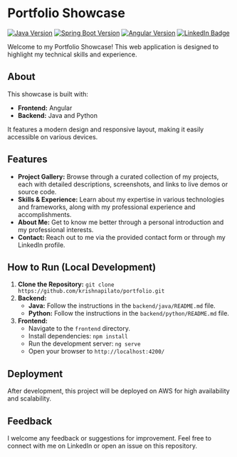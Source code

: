 # Portfolio Showcase

[![Java Version](https://img.shields.io/badge/Java-21-blue?style=flat&logo=java)](https://www.oracle.com/java/technologies/javase/jdk21-archive-downloads.html)
[![Spring Boot Version](https://img.shields.io/badge/Spring%20Boot-3.3.1-brightgreen?style=flat&logo=spring-boot)](https://spring.io/projects/spring-boot)
[![Angular Version](https://img.shields.io/badge/Angular-18.0.5-red?style=flat&logo=angular)](https://angular.io/)
[![LinkedIn Badge](https://img.shields.io/badge/LinkedIn-Connect-blue?style=flat&logo=linkedin)](https://www.linkedin.com/in/khovakrishnapilato)


Welcome to my Portfolio Showcase! This web application is designed to highlight my technical skills and experience.

## About

This showcase is built with:

* **Frontend:** Angular 
* **Backend:** Java and Python

It features a modern design and responsive layout, making it easily accessible on various devices.

## Features

* **Project Gallery:** Browse through a curated collection of my projects, each with detailed descriptions, screenshots, and links to live demos or source code.
* **Skills & Experience:** Learn about my expertise in various technologies and frameworks, along with my professional experience and accomplishments.
* **About Me:** Get to know me better through a personal introduction and my professional interests.
* **Contact:** Reach out to me via the provided contact form or through my LinkedIn profile.

## How to Run (Local Development)

1. **Clone the Repository:** `git clone https://github.com/krishnapilato/portfolio.git`
2. **Backend:**
   * **Java:** Follow the instructions in the `backend/java/README.md` file.
   * **Python:** Follow the instructions in the `backend/python/README.md` file.
3. **Frontend:**
   * Navigate to the `frontend` directory.
   * Install dependencies: `npm install`
   * Run the development server: `ng serve`
   * Open your browser to `http://localhost:4200/`

## Deployment

After development, this project will be deployed on AWS for high availability and scalability.

## Feedback

I welcome any feedback or suggestions for improvement. Feel free to connect with me on LinkedIn or open an issue on this repository.
